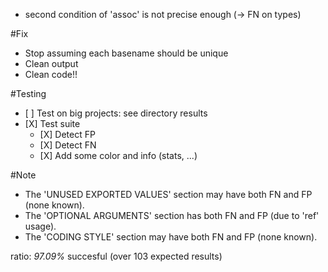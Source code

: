 - second condition of 'assoc' is not precise enough (-> FN on types)

#Fix
- Stop assuming each basename should be unique
- Clean output
- Clean code!!


#Testing
- \[ \] Test on big projects: see directory results
- \[X\] Test suite
	+ \[X\] Detect FP
	+ \[X\] Detect FN
	+ \[X\] Add some color and info (stats, ...)


#Note
- The 'UNUSED EXPORTED VALUES' section may have both FN and FP (none known).
- The 'OPTIONAL ARGUMENTS' section has both FN and FP (due to 'ref' usage).
- The 'CODING STYLE' section may have both FN and FP (none known).

ratio: *97.09%* succesful (over 103 expected results)
